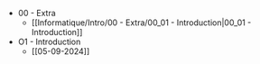 - 00 - Extra
	- [[Informatique/Intro/00 - Extra/00_01 - Introduction|00_01 - Introduction]]
- O1 - Introduction
	- [[05-09-2024]]